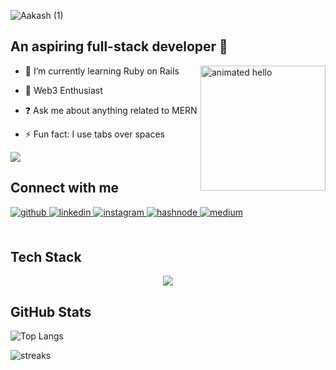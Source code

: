 ![Aakash (1)](https://github.com/aakash414/aakash414/assets/67820270/d072d1f9-f8db-44e4-9206-68279c2b68b6)


  <div align="left"><h2>An aspiring full-stack developer 🚀</h2></div>

  <img align="right" src="https://github.com/Anmol-Baranwal/Cool-GIFs-For-GitHub/assets/74038190/9be4d344-6782-461a-b5a6-32a07bf7b34e" height="200" alt="animated hello"/>

- 🌱 I’m currently learning Ruby on Rails  
  

- 🔰 Web3 Enthusiast  
  

- ❓ Ask me about anything related to MERN   
  

- ⚡ Fun fact: I use tabs over spaces


![](https://komarev.com/ghpvc/?username=aakash414&style=for-the-badge)

## Connect with me  
<div align="left">
<a href="https://github.com/rishavanand" target="_blank">
<img src=https://img.shields.io/badge/github-%2324292e.svg?&style=for-the-badge&logo=github&logoColor=white alt=github style="margin-bottom: 5px;" />
</a>
<a href="https://linkedin.com/in/aakash-p-r-398290231" target="_blank">
<img src=https://img.shields.io/badge/linkedin-%231E77B5.svg?&style=for-the-badge&logo=linkedin&logoColor=white alt=linkedin style="margin-bottom: 5px;" />
</a>
<a href="https://instagram.com/aaka.s.h._/" target="_blank">
<img src=https://img.shields.io/badge/instagram-%23000000.svg?&style=for-the-badge&logo=instagram&logoColor=white alt=instagram style="margin-bottom: 5px;" />
</a>
<a href="https://hashnode.com/@Mbk" target="_blank">
<img src=https://img.shields.io/badge/hashnode-%232962FF.svg?&style=for-the-badge&logo=hashnode&logoColor=white alt=hashnode style="margin-bottom: 5px;" />
</a>
<a href="https://medium.com/@aakashpr" target="_blank">
<img src=https://img.shields.io/badge/medium-%23292929.svg?&style=for-the-badge&logo=medium&logoColor=white alt=medium style="margin-bottom: 5px;" />
</a>  
</div>  
  

<br/>  
  
## Tech Stack
<div align="center">
  <p align="center">
  <a href="https://skillicons.dev">
    <img src="https://skillicons.dev/icons?i=html,css,js,ts,react,tailwind,figma,nextjs,replit,c,cpp,ruby,ipfs,solidity,firebase,nodejs,mongodb,php,express,mysql&perline=10" />
  </a>
  </p>
</div>

## GitHub Stats

 
![Top Langs](https://github-readme-stats.vercel.app/api/top-langs/?username=aakash414&layout=compact&theme=dracula&hide_border=true)

![streaks](https://github-readme-streak-stats.herokuapp.com/?user=aakash414&theme=monokai-metallian&hide_border=true)

